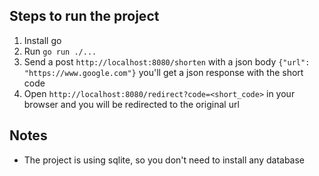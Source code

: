 ## Steps to run the project

1. Install go
2. Run `go run ./...`
3. Send a post `http://localhost:8080/shorten` with a json body `{"url": "https://www.google.com"}` you'll get a json response with the short code
4. Open `http://localhost:8080/redirect?code=<short_code>` in your browser and you will be redirected to the original url

## Notes

- The project is using sqlite, so you don't need to install any database
